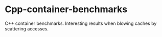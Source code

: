 # Cpp-container-benchmarks
C++ container benchmarks. Interesting results when blowing caches by scattering accesses.
